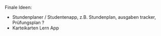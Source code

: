 Finale Ideen:
- Stundenplaner / Studentenapp, z.B. Stundenplan, ausgaben tracker, Prüfungsplan ?
- Karteikarten Lern App
